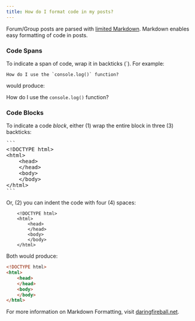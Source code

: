```yaml
---
title: How do I format code in my posts?
---
```


Forum/Group posts are parsed with [limited Markdown](http://daringfireball.net/projects/markdown/). Markdown enables easy formatting of code in posts. 

### Code Spans

To indicate a span of code, wrap it in backticks (\`). For example:

```
How do I use the `console.log()` function?
```

would produce:

How do I use the `console.log()` function?

### Code Blocks

To indicate a code *block*, either (1) wrap the entire block in three (3) backticks:

<pre>
```
&lt;!DOCTYPE html&gt;
&lt;html&gt;
	&lt;head&gt;
    &lt;/head&gt;
    &lt;body&gt;
    &lt;/body&gt;
&lt;/html&gt;
```
</pre>

Or, (2) you can indent the code with four (4) spaces:

```
    <!DOCTYPE html>
    <html>
        <head>
        </head>
        <body>
        </body>
    </html>
```

Both would produce:

```html
<!DOCTYPE html>
<html>
    <head>
    </head>
    <body>
    </body>
</html>
```

For more information on Markdown Formatting, visit [daringfireball.net](http://daringfireball.net/projects/markdown/syntax).
